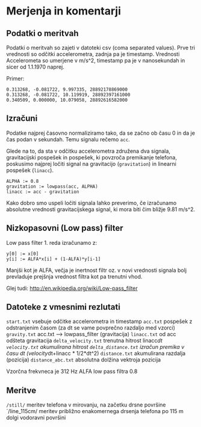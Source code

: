 Merjenja in komentarji
======================

Podatki o meritvah
------------------

Podatki o meritvah so zajeti v datoteki csv (coma separated values).
Prve tri vrednosti so odčitki accelerometra, zadnja pa je timestamp.
Vrednosti Accelerometa so umerjene v m/s^2, timestamp pa je v nanosekundah
in sicer od 1.1.1970 naprej.

Primer:

    0.313268, -0.081722, 9.997335, 28892178869000
    0.313268, -0.081722, 10.119919, 28892397161000
    0.340509, 0.000000, 10.079058, 28892616582000

Izračuni
--------

Podatke najprej časovno normaliziramo tako, da se začno ob času 0
in da je čas podan v sekundah. Temu signalu rečemo `acc`.

Glede na to, da sta v odčitku accelerometra združena dva signala,
gravitacijski pospešek in pospešek, ki povzroča premikanje telefona,
poskusimo najprej ločiti signal na gravitacijo (`gravitation`) 
in linearni pospešek (`linacc`).

    ALPHA := 0.8
    gravitation := lowpass(acc, ALPHA)
    linacc := acc - gravitation

Kako dobro smo uspeli ločiti signala lahko preverimo, če
izračunamo absolutne vrednosti gravitacijskega signal, ki mora
biti čim bližje 9.81 m/s^2.

Nizkopasovni (Low pass) filter
------------------------------

Low pass filter 1. reda izračunamo z:

    y[0] := x[0]
    y[i] := ALFA*x[i] + (1-ALFA)*y[i-1]

Manjši kot je ALFA, večja je inertnost filtr oz. v novi vrednosti
signala bolj prevladuje prejšnja vrednost filtra kot pa trenutni vhod.

Glej tudi: http://en.wikipedia.org/wiki/Low-pass_filter


Datoteke z vmesnimi rezlutati
-----------------------------

`start.txt`             vsebuje odčitke accelerometra in timestamp
`acc.txt`               pospešek z odstranjenim časom (za dt se vame povprečno razdaljo med vzorci)
`gravity.txt`           acc.txt --> lowpass_filter  (gravitacija)
`linacc.txt`            od acc odšteta gravitacija
`delta_velocity.txt`    trenutna hitrost linacc*dt
`velocity.txt`          akumulirana hitrost
`delta_distance.txt`    izračun premika v času dt (velocity*dt+linacc * 1/2*dt^2)
`distance.txt`          akumulirana razdalja (pozicija)
`distance_abc.txt`      absolutna dolžina vektroja pozicija

Vzorčna frekvneca je 312 Hz
ALFA low pass filtra 0.8

Meritve
-------
`/still/`        meritev telefona v mirovanju, na začetku drsne površine
`/line_115cm/    meritev približno enakomernega drsenja telefona po 115 m dolgi vodoravni površini


